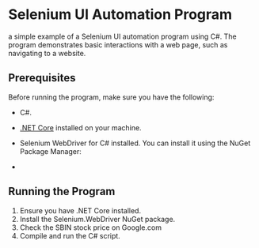 # Selenium UI Automation Program

a simple example of a Selenium UI automation program using C#. The program demonstrates basic interactions with a web page, such as navigating to a website.

## Prerequisites

Before running the program, make sure you have the following:

- C#.
- [.NET Core](https://dotnet.microsoft.com/download) installed on your machine.
- Selenium WebDriver for C# installed. You can install it using the NuGet Package Manager:

- 
## Running the Program

1. Ensure you have .NET Core installed.
2. Install the Selenium.WebDriver NuGet package.
3. Check the SBIN stock price on Google.com
4. Compile and run the C# script.
